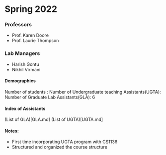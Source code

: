 # Spring 2022

### Professors
  - Prof. Karen Doore
  - Prof. Laurie Thompson

### Lab Managers
  - Harish Gontu
  - Nikhil Virmani

#### Demographics

Number of students :
Number of Undergraduate teaching Assistants(UGTA):
Number of Graduate Lab Assistants(GLA): 6

#### Index of Assistants

(List of GLA)[GLA.md]
(List of UGTA)[UGTA.md]

#### Notes:
  - First time incorporating UGTA program with CS1136
  - Structured and organized the course structure
